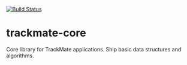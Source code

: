 [![Build Status](https://github.com/trackmate-sc/trackmate-core/actions/workflows/build-main.yml/badge.svg)](https://github.com/trackmate-sc/trackmate-core/actions/workflows/build-main.yml)

# trackmate-core

Core library for TrackMate applications. Ship basic data structures and algorithms.
